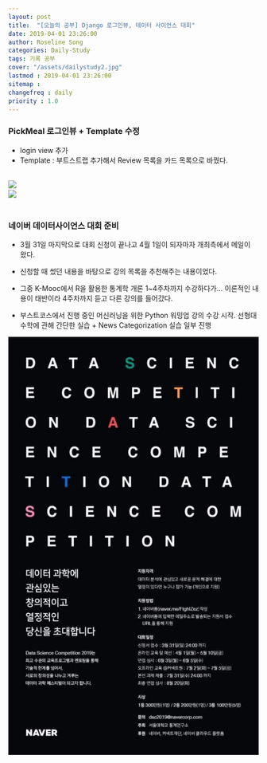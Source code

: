 ```yaml
---
layout: post
title:  "[오늘의 공부] Django 로그인뷰, 데이터 사이언스 대회"
date: 2019-04-01 23:26:00
author: Roseline Song
categories: Daily-Study
tags: 기록 공부
cover: "/assets/dailystudy2.jpg"
lastmod : 2019-04-01 23:26:00
sitemap : 
changefreq : daily
priority : 1.0
---
```



### PickMeal 로그인뷰 + Template 수정 

- login view 추가
- Template : 부트스트랩 추가해서 Review 목록을 카드 목록으로 바꿨다. 
<br>
<img src="https://postfiles.pstatic.net/MjAxOTA0MDFfMjcy/MDAxNTU0MTMwMjUwMDk0.OIFpAvGWco0xATMV8cNkGc7msLxgaOTw4GFJWE82280g.tGzlL_GE6dTePd8lRt6qRdO0nXGWKWG1cYVkWueVMDQg.PNG.guseod24/pickmeal_login.PNG?type=w966">

<br>

<img src="https://postfiles.pstatic.net/MjAxOTA0MDFfMjMx/MDAxNTU0MTMwMjUwMTQw.P-BabPSmvPTKXxBkrS5yRXENsGYSIB45LQLsBmspqPAg.nFQkSeBJPDE2jPUIdtXmVHNct4NnSoWFeYULnbTKY_sg.PNG.guseod24/pickmeal.PNG?type=w966">

<br>
<br>

### 네이버 데이터사이언스 대회 준비

- 3월 31일 마지막으로 대회 신청이 끝나고 4월 1일이 되자마자 개최측에서 메일이 왔다.

- 신청할 때 썼던 내용을 바탕으로 강의 목록을 추천해주는 내용이었다. 

- 그중 K-Mooc에서 R을 활용한 통계학 개론 1~4주차까지 수강하다가... 이론적인 내용이 태반이라 4주차까지 듣고 다른 강의를 들어갔다.

- 부스트코스에서 진행 중인 머신러닝을 위한 Python 워밍업 강의 수강 시작. 선형대수학에 관해 간단한 실습 + News Categorization 실습 일부 진행 

<img src="/assets/images/Data Science.jpg">



<br>
<br>